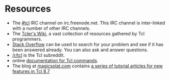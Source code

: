 # Resources

 - The [#tcl](http://webchat.freenode.net/?channels=tcl) IRC channel on irc.freenode.net. This IRC channel is inter-linked with a number of other IRC channels.
 - The [Tcler's Wiki](https://wiki.tcl-lang.org/), a vast collection of resources gathered by Tcl programmers.
 - [Stack Overflow](http://stackoverflow.com/questions/tagged/tcl) can be used to search for your problem and see if it has been answered already. You can also ask and answer questions.
 - [/r/tcl](https://www.reddit.com/r/tcl) is the Tcl subreddit.
 - online [documentation for Tcl commands](https://tcl.tk/man/tcl8.6/TclCmd/contents.htm).
 - The blog at [magicsplat.com](https://www.magicsplat.com) contains [a series of tutorial articles for new features in Tcl 8.7](https://www.magicsplat.com/blog/tags/tcl-8-7/)
